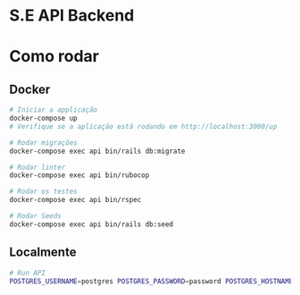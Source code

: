# S.E API Backend

# Como rodar

## Docker 
```bash
# Iniciar a applicação
docker-compose up
# Verifique se a aplicação está rodando em http://localhost:3000/up

# Rodar migrações
docker-compose exec api bin/rails db:migrate

# Rodar linter
docker-compose exec api bin/rubocop

# Rodar os testes
docker-compose exec api bin/rspec

# Rodar Seeds
docker-compose exec api bin/rails db:seed
```

## Localmente
```bash
# Run API
POSTGRES_USERNAME=postgres POSTGRES_PASSWORD=password POSTGRES_HOSTNAME=localhost POSTGRES_PORT=5432 bin/rails s
```
